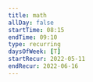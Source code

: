 ```yaml
---
title: math
allDay: false
startTime: 08:15
endTime: 09:10
type: recurring
daysOfWeek: [T]
startRecur: 2022-05-11
endRecur: 2022-06-16
---
```

